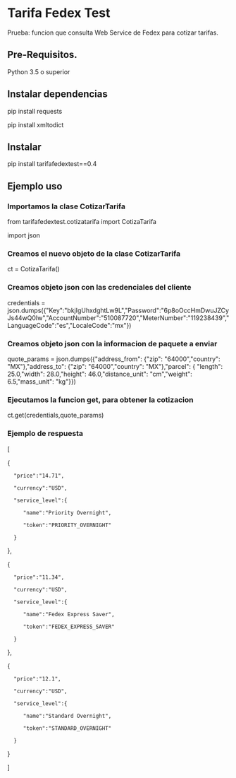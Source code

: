 # Tarifa Fedex Test

Prueba: funcion que consulta Web Service de Fedex para cotizar tarifas.



## Pre-Requisitos.

Python 3.5 o superior



## Instalar dependencias

pip install requests

pip install xmltodict




## Instalar

pip install tarifafedextest==0.4



## Ejemplo uso

### Importamos la clase CotizarTarifa

from tarifafedextest.cotizatarifa import CotizaTarifa

import json



### Creamos el nuevo objeto de la clase CotizarTarifa

ct = CotizaTarifa()



### Creamos objeto json con las credenciales del cliente

credentials = json.dumps({"Key":"bkjIgUhxdghtLw9L","Password":"6p8oOccHmDwuJZCyJs44wQ0Iw","AccountNumber":"510087720","MeterNumber":"119238439","LanguageCode":"es","LocaleCode":"mx"})



### Creamos objeto json con la informacion de paquete a enviar

quote_params = json.dumps({"address_from": {"zip": "64000","country": "MX"},"address_to": {"zip": "64000","country": "MX"},"parcel": {       "length": 25.0,"width": 28.0,"height": 46.0,"distance_unit": "cm","weight": 6.5,"mass_unit": "kg"}})



### Ejecutamos la funcion get, para obtener la cotizacion

ct.get(credentials,quote_params)



### Ejemplo de respuesta

 [

   {

      "price":"14.71",

      "currency":"USD",

      "service_level":{

         "name":"Priority Overnight",

         "token":"PRIORITY_OVERNIGHT"

      }

   },

   {

      "price":"11.34",

      "currency":"USD",

      "service_level":{

         "name":"Fedex Express Saver",

         "token":"FEDEX_EXPRESS_SAVER"

      }

   },

   {

      "price":"12.1",

      "currency":"USD",

      "service_level":{

         "name":"Standard Overnight",

         "token":"STANDARD_OVERNIGHT"

      }

   }

 ]
